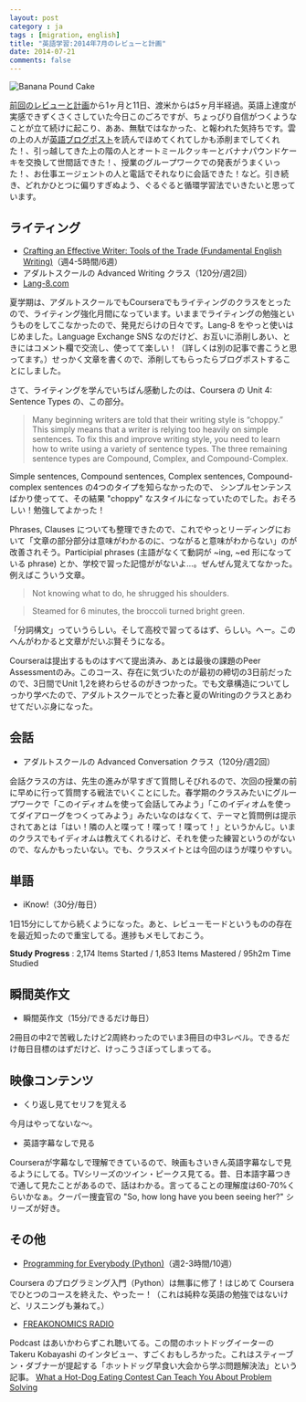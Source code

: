 ```yaml
---
layout: post
category : ja
tags : [migration, english]
title: "英語学習:2014年7月のレビューと計画"
date: 2014-07-21
comments: false
---
```


![Banana Pound Cake](https://lh3.googleusercontent.com/-wFhDAoP4X_E/U8w_N4xPzvI/AAAAAAACRY8/zmSDWkYBS50/w620-h465-no/DSC00658.JPG)

[前回のレビューと計画](/2014/06/10-learnenglish.html)から1ヶ月と11日、渡米からは5ヶ月半経過。英語上達度が実感できずくさくさしていた今日このごろですが、ちょっぴり自信がつくようなことが立て続けに起こり、ああ、無駄ではなかった、と報われた気持ちです。雲の上の人が[英語ブログポスト](/2014/07/19-en-kittens.html)を読んでほめてくれてしかも添削までしてくれた！、引っ越してきた上の階の人とオートミールクッキーとバナナパウンドケーキを交換して世間話できた！、授業のグループワークでの発表がうまくいった！、お仕事エージェントの人と電話でそれなりに会話できた！など。引き続き、どれかひとつに偏りすぎぬよう、ぐるぐると循環学習法でいきたいと思っています。

## ライティング

* [Crafting an Effective Writer: Tools of the Trade (Fundamental English Writing)](https://class.coursera.org/basicwriting-004)（週4-5時間/6週）
* アダルトスクールの Advanced Writing クラス（120分/週2回）
* [Lang-8.com](http://lang-8.com/)


夏学期は、アダルトスクールでもCourseraでもライティングのクラスをとったので、ライティング強化月間になっています。いままでライティングの勉強というものをしてこなかったので、発見だらけの日々です。Lang-8 をやっと使いはじめました。Language Exchange SNS なのだけど、お互いに添削しあい、ときにはコメント欄で交流し、使ってて楽しい！（詳しくは別の記事で書こうと思ってます。）せっかく文章を書くので、添削してもらったらブログポストすることにしました。

さて、ライティングを学んでいちばん感動したのは、Coursera の Unit 4: Sentence Types の、この部分。

> Many beginning writers are told that their writing style is “choppy.” This simply means that a writer is relying too heavily on simple sentences. To fix this and improve writing style, you need to learn how to write using a variety of sentence types. The three remaining sentence types are Compound, Complex, and Compound-Complex.


Simple sentences, Compound sentences, Complex sentences, Compound-complex sentences の4つのタイプを知らなかったので、 シンプルセンテンスばかり使ってて、その結果 "choppy" なスタイルになっていたのでした。おそろしい！勉強してよかった！

Phrases, Clauses についても整理できたので、これでやっとリーディングにおいて「文章の部分部分は意味がわかるのに、つながると意味がわからない」のが改善されそう。Participial phrases (主語がなくて動詞が ~ing, ~ed 形になっている phrase) とか、学校で習った記憶ががないよ…。ぜんぜん覚えてなかった。例えばこういう文章。

> Not knowing what to do, he shrugged his shoulders.

> Steamed for 6 minutes, the broccoli turned bright green.

「分詞構文」っていうらしい。そして高校で習ってるはず、らしい。へー。このへんがわかると文章がだいぶ賢そうになる。

Courseraは提出するものはすべて提出済み、あとは最後の課題のPeer Assessmentのみ。このコース、存在に気づいたのが最初の締切の3日前だったので、3日間でUnit 1,2を終わらせるのがきつかった。でも文章構造についてしっかり学べたので、アダルトスクールでとった春と夏のWritingのクラスとあわせてだいぶ身になった。

## 会話

* アダルトスクールの Advanced Conversation クラス（120分/週2回）

会話クラスの方は、先生の進みが早すぎて質問しそびれるので、次回の授業の前に早めに行って質問する戦法でいくことにした。春学期のクラスみたいにグループワークで「このイディオムを使って会話してみよう」「このイディオムを使ってダイアローグをつくってみよう」みたいなのはなくて、テーマと質問例は提示されてあとは「はい！隣の人と喋って！喋って！喋って！」というかんじ。いまのクラスでもイディオムは教えてくれるけど、それを使った練習というのがないので、なんかもったいない。でも、クラスメイトとは今回のほうが喋りやすい。

## 単語

* iKnow!（30分/毎日）


1日15分にしてから続くようになった。あと、レビューモードというものの存在を最近知ったので重宝してる。進捗もメモしておこう。

**Study Progress** : 2,174 Items Started / 1,853 Items Mastered / 95h2m Time Studied

## 瞬間英作文

* 瞬間英作文（15分/できるだけ毎日）

2冊目の中2で苦戦したけど2周終わったのでいま3冊目の中3レベル。できるだけ毎日目標のはずだけど、けっこうさぼってしまってる。

## 映像コンテンツ

* くり返し見てセリフを覚える

今月はやってないな〜。

* 英語字幕なしで見る

Courseraが字幕なしで理解できているので、映画もさいきん英語字幕なしで見るようにしてる。TVシリーズのツイン・ピークス見てる。昔、日本語字幕つきで通して見たことがあるので、話はわかる。言ってることの理解度は60-70%くらいかなぁ。クーパー捜査官の "So, how long have you been seeing her?" シリーズが好き。 

## その他

* [Programming for Everybody (Python)](https://class.coursera.org/pythonlearn-001)（週2-3時間/10週）

Coursera のプログラミング入門（Python）は無事に修了！はじめて Coursera でひとつのコースを終えた、やったー！（これは純粋な英語の勉強ではないけど、リスニングも兼ねて。）

* [FREAKONOMICS RADIO](http://freakonomics.com/radio/)

Podcast はあいかわらずこれ聴いてる。この間のホットドッグイーターの Takeru Kobayashi のインタビュー、すごくおもしろかった。これはスティーブン・ダブナーが提起する「ホットドッグ早食い大会から学ぶ問題解決法」という記事。
[What a Hot-Dog Eating Contest Can Teach You About Problem Solving](http://www.entrepreneur.com/article/228699)


